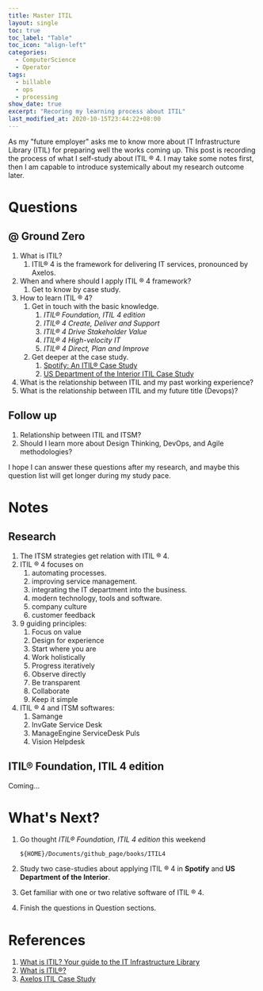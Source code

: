 ```yaml
---
title: Master ITIL
layout: single
toc: true
toc_label: "Table"
toc_icon: "align-left"
categories:
  - ComputerScience
  - Operator
tags:
  - billable
  - ops
  - processing
show_date: true
excerpt: "Recoring my learning process about ITIL"
last_modified_at: 2020-10-15T23:44:22+08:00
---
```


As my "future employer" asks me to know more about IT Infrastructure Library (ITIL) for preparing well the works coming up. This post is recording the process of what I self-study about ITIL ® 4. I may take some notes first, then I am capable to introduce systemically about my research outcome later.

# Questions 

## @ Ground Zero

1. What is ITIL?
   1. ITIL® 4 is the framework for delivering IT services, pronounced by Axelos.
2. When and where should I apply ITIL ® 4 framework?
   1. Get to know by case study.
3. How to learn ITIL ® 4?
   1. Get in touch with the basic knowledge.
      1. *ITIL® Foundation, ITIL 4 edition*
      2. *ITIL® 4 Create, Deliver and Support*
      3. *ITIL® 4 Drive Stakeholder Value*
      4. *ITIL® 4 High-velocity IT*
      5. *ITIL® 4 Direct, Plan and Improve*
   2. Get deeper at the case study.
      1. [Spotify: An ITIL® Case Study](https://www.axelos.com/case-studies-and-white-papers/spotify-itil-case-study)
      2. [US Department of the Interior ITIL Case Study](https://www.axelos.com/case-studies-and-white-papers/us-department-of-the-interior-itil-case-study)
4. What is the relationship between ITIL and my past working experience?
5. What is the relationship between ITIL and my future title (Devops)?

## Follow up

1. Relationship between ITIL and ITSM?
2. Should I learn more about Design Thinking, DevOps, and Agile methodologies?

I hope I can answer these questions after my research, and maybe this question list will get longer during my study pace. 

# Notes

## Research

1. The ITSM strategies get relation with ITIL ® 4.
2. ITIL ® 4 focuses on 
   1. automating processes.
   2. improving service management.
   3. integrating the IT department into the business.
   4. modern technology, tools and software.
   5. company culture
   6. customer feedback
3. 9 guiding principles:
   1. Focus on value
   2. Design for experience
   3. Start where you are
   4. Work holistically
   5. Progress iteratively
   6. Observe directly
   7. Be transparent
   8. Collaborate
   9. Keep it simple
4. ITIL ® 4 and ITSM softwares:
   1. Samange
   2. InvGate Service Desk
   3. ManageEngine ServiceDesk Puls
   4. Vision Helpdesk

## ITIL® Foundation, ITIL 4 edition

Coming...

# What's Next?

1. Go thought *ITIL® Foundation, ITIL 4 edition* this weekend

   ```shell
   ${HOME}/Documents/github_page/books/ITIL4
   ```

2. Study two case-studies about applying ITIL ® 4 in **Spotify** and **US Department of the Interior**.

3. Get familiar with one or two relative software of ITIL ® 4.

4. Finish the questions in Question sections.

# References

1. [What is ITIL? Your guide to the IT Infrastructure Library](https://www.cio.com/article/2439501/infrastructure-it-infrastructure-library-itil-definition-and-solutions.html)
2. [What is ITIL®?](https://www.axelos.com/best-practice-solutions/itil/what-is-itil)
3. [Axelos ITIL Case Study](https://www.axelos.com/content-hub?type=casestudies)